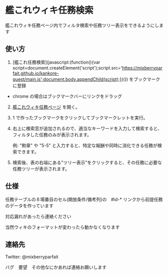 # 艦これウィキ任務検索

艦これウィキ任務ページ内でフィルタ検索や任務ツリー表示をできるようにします

## 使い方

1. [艦これ任務検索](javascript:(function(){var script=document.createElement('script');script.src='https://mixberryparfait.github.io/kankore-quest/main.js';document.body.appendChild(script);})())
 をブックマークに登録
 - chrome の場合はブックマークバーにリンクをドラッグ

2. [艦これウィキ任務ページ](https://wikiwiki.jp/kancolle/任務) を開く。

3. 1 で作ったブックマークをクリックしてブックマークレットを実行。

4. 右上に検索窓が追加されるので、適当なキーワードを入力して検索すると、フィルタした任務のみが表示されます。

   例: "勲章" や "5-5" と入力すると、特定な報酬や同時に消化できる任務が検索できます。

5. 検索後、表の右端にある"ツリー表示"をクリックすると、その任務に必要な任務ツリーが表示されます。


## 仕様

任務テーブルの８場番目のセル(開放条件/備考列)の　#id-* リンクから前提任務のデータを作っています

対応漏れがあったら連絡ください

当然ウィキのフォーマットが変わったら動かなくなります


## 連絡先

Twitter: @mixberryparfait

バグ　要望　その他なにかあれば連絡お願いします
